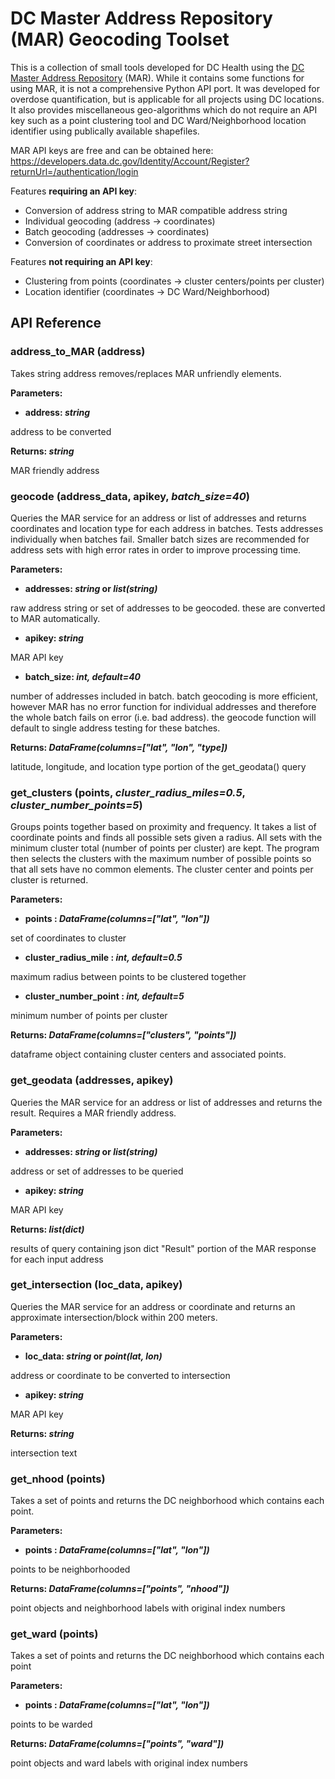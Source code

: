 
# DC Master Address Repository (MAR) Geocoding Toolset

This is a collection of small tools developed for DC Health using the [DC Master Address Repository](https://developers.data.dc.gov/guide/overview) (MAR). While it contains some functions for using MAR, it is not a comprehensive Python API port. It was developed for overdose quantification, but is applicable for all projects using DC locations. It also provides miscellaneous geo-algorithms which do not require an API key such as a point clustering tool and DC Ward/Neighborhood location identifier using publically available shapefiles.

MAR API keys are free and can be obtained here: https://developers.data.dc.gov/Identity/Account/Register?returnUrl=/authentication/login

Features **requiring an API key**:
 - Conversion of address string to MAR compatible address string
 - Individual geocoding (address → coordinates)
 - Batch geocoding (addresses → coordinates)
 - Conversion of coordinates or address to proximate street intersection

Features **not requiring an API key**:
 - Clustering from points (coordinates → cluster centers/points per cluster)
 - Location identifier (coordinates → DC Ward/Neighborhood)

## API Reference

### address_to_MAR (address)
Takes string address removes/replaces MAR unfriendly elements.

**Parameters:**
- **address: *string***

address to be converted
 
**Returns: *string***

MAR friendly address

### geocode (address_data, apikey, *batch_size=40*)
Queries the MAR service for an address or list of addresses and returns coordinates and location type for each address in batches. Tests addresses individually when batches fail. Smaller batch sizes are recommended for address sets with high error rates in order to improve processing time.

**Parameters:**
- **addresses: *string* or *list(string)***

raw address string or set of addresses to be geocoded. these are converted to MAR automatically.

- **apikey: *string***

MAR API key

- **batch_size: *int, default=40***

number of addresses included in batch. batch geocoding is more efficient, however MAR has no error function for individual addresses and therefore the whole batch fails on error (i.e. bad address). the geocode function will default to single address testing for these batches.
 
**Returns: *DataFrame(columns=["lat", "lon", "type])***

latitude, longitude, and location type portion of the get_geodata() query

### get_clusters (points, *cluster_radius_miles=0.5*, *cluster_number_points=5*)

Groups points together based on proximity and frequency. It takes a list of coordinate points and finds all possible sets given a radius. All sets with the minimum cluster total (number of points per cluster) are kept. The program then selects the clusters with the maximum number of possible points so that all sets have no common elements. The cluster center and points per cluster is returned.

**Parameters:**
- **points : *DataFrame(columns=["lat", "lon"])***

set of coordinates to cluster

- **cluster_radius_mile : *int, default=0.5***

maximum radius between points to be clustered together

- **cluster_number_point : *int, default=5***

minimum number of points per cluster
 
**Returns: *DataFrame(columns=["clusters", "points"])***

dataframe object containing cluster centers and associated points.

### get_geodata (addresses, apikey)

Queries the MAR service for an address or list of addresses and returns the result. Requires a MAR friendly address.

**Parameters:**
- **addresses: *string* or *list(string)***

address or set of addresses to be queried

- **apikey: *string***

MAR API key
 
**Returns: *list(dict)***

results of query containing json dict "Result" portion of the MAR response for each input address

### get_intersection (loc_data, apikey)
Queries the MAR service for an address or coordinate and returns an approximate intersection/block within 200 meters.

**Parameters:**
- **loc_data: *string* or *point(lat, lon)***

address or coordinate to be converted to intersection

- **apikey: *string***

MAR API key

**Returns: *string***

intersection text

### get_nhood (points)
Takes a set of points and returns the DC neighborhood which contains each point.

**Parameters:**
- **points : *DataFrame(columns=["lat", "lon"])***

points to be neighborhooded

**Returns: *DataFrame(columns=["points", "nhood"])***

point objects and neighborhood labels with original index numbers

### get_ward (points)
Takes a set of points and returns the DC neighborhood which contains each point

**Parameters:**
- **points : *DataFrame(columns=["lat", "lon"])***

points to be warded

**Returns: *DataFrame(columns=["points", "ward"])***

point objects and ward labels with original index numbers
